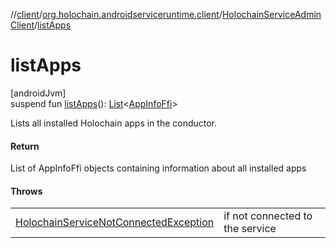 //[client](../../../index.md)/[org.holochain.androidserviceruntime.client](../index.md)/[HolochainServiceAdminClient](index.md)/[listApps](list-apps.md)

# listApps

[androidJvm]\
suspend fun [listApps](list-apps.md)(): [List](https://kotlinlang.org/api/core/kotlin-stdlib/kotlin.collections/-list/index.html)&lt;[AppInfoFfi](../-app-info-ffi/index.md)&gt;

Lists all installed Holochain apps in the conductor.

#### Return

List of AppInfoFfi objects containing information about all installed apps

#### Throws

| | |
|---|---|
| [HolochainServiceNotConnectedException](../-holochain-service-not-connected-exception/index.md) | if not connected to the service |
